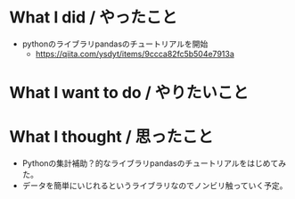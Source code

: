 # What I did / やったこと
- pythonのライブラリpandasのチュートリアルを開始
  - https://qiita.com/ysdyt/items/9ccca82fc5b504e7913a

# What I want to do / やりたいこと

# What I thought / 思ったこと
- Pythonの集計補助？的なライブラリpandasのチュートリアルをはじめてみた。
- データを簡単にいじれるというライブラリなのでノンビリ触っていく予定。
